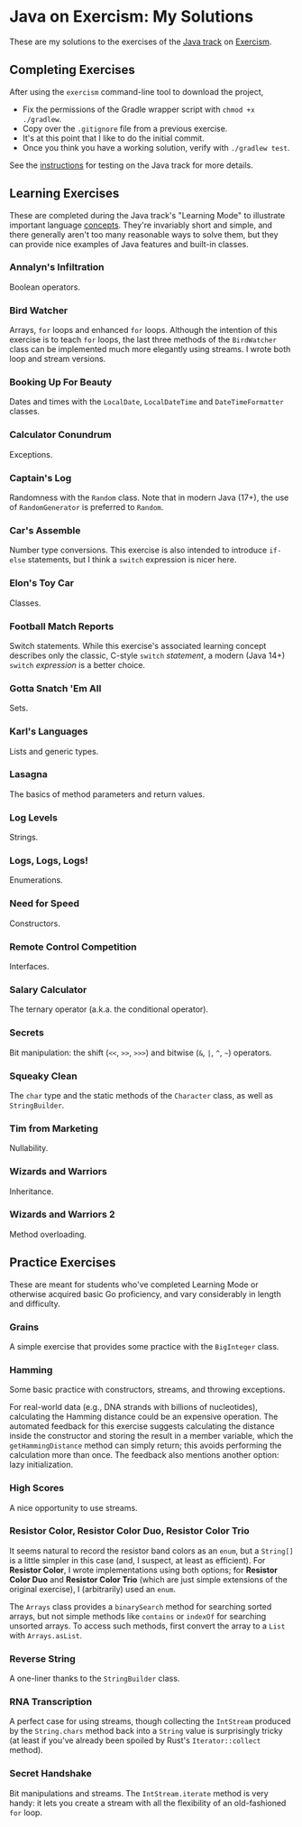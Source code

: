 # Java on Exercism: My Solutions

These are my solutions to the exercises of the [Java track](https://exercism.org/tracks/java) on [Exercism](https://exercism.org).


## Completing Exercises

After using the `exercism` command-line tool to download the project,
- Fix the permissions of the Gradle wrapper script with `chmod +x ./gradlew`.
- Copy over the `.gitignore` file from a previous exercise.
- It's at this point that I like to do the initial commit.
- Once you think you have a working solution, verify with `./gradlew test`.

See the [instructions](https://exercism.org/docs/tracks/java/tests) for testing on the Java track for more details. 


## Learning Exercises

These are completed during the Java track's "Learning Mode" to illustrate important language [concepts](https://exercism.org/tracks/java/concepts). They're invariably short and simple, and there generally aren't too many reasonable ways to solve them, but they can provide nice examples of Java features and built-in classes.

### Annalyn's Infiltration

Boolean operators.

### Bird Watcher

Arrays, `for` loops and enhanced `for` loops. Although the intention of this exercise is to teach `for` loops, the last three methods of the `BirdWatcher` class can be implemented much more elegantly using streams. I wrote both loop and stream versions.

### Booking Up For Beauty

Dates and times with the `LocalDate`, `LocalDateTime` and `DateTimeFormatter` classes.

### Calculator Conundrum

Exceptions.

### Captain's Log

Randomness with the `Random` class. Note that in modern Java (17+), the use of `RandomGenerator` is preferred to `Random`.

### Car's Assemble

Number type conversions. This exercise is also intended to introduce `if-else` statements, but I think a `switch` expression is nicer here.

### Elon's Toy Car

Classes.

### Football Match Reports

Switch statements. While this exercise's associated learning concept describes only the classic, C-style `switch` *statement*, a modern (Java 14+) `switch` *expression* is a better choice.

### Gotta Snatch 'Em All

Sets.

### Karl's Languages

Lists and generic types.

### Lasagna

The basics of method parameters and return values.

### Log Levels

Strings.

### Logs, Logs, Logs!

Enumerations.

### Need for Speed

Constructors.

### Remote Control Competition

Interfaces.

### Salary Calculator

The ternary operator (a.k.a. the conditional operator).

### Secrets

Bit manipulation: the shift (`<<`, `>>`, `>>>`) and bitwise (`&`, `|`, `^`, `~`) operators.

### Squeaky Clean

The `char` type and the static methods of the `Character` class, as well as `StringBuilder`.

### Tim from Marketing

Nullability.

### Wizards and Warriors

Inheritance.

### Wizards and Warriors 2

Method overloading.


## Practice Exercises

These are meant for students who've completed Learning Mode or otherwise acquired basic Go proficiency, and vary considerably in length and difficulty.

### Grains

A simple exercise that provides some practice with the `BigInteger` class.

### Hamming

Some basic practice with constructors, streams, and throwing exceptions.

For real-world data (e.g., DNA strands with billions of nucleotides), calculating the Hamming distance could be an expensive operation. The automated feedback for this exercise suggests calculating the distance inside the constructor and storing the result in a member variable, which the `getHammingDistance` method can simply return; this avoids performing the calculation more than once. The feedback also mentions another option: lazy initialization. 

### High Scores

A nice opportunity to use streams.

### Resistor Color, Resistor Color Duo, Resistor Color Trio

It seems natural to record the resistor band colors as an `enum`, but a `String[]` is a little simpler in this case (and, I suspect, at least as efficient). For **Resistor Color**, I wrote implementations using both options; for **Resistor Color Duo** and **Resistor Color Trio** (which are just simple extensions of the original exercise), I (arbitrarily) used an `enum`.

The `Arrays` class provides a `binarySearch` method for searching sorted arrays, but not simple methods like `contains` or `indexOf` for searching unsorted arrays. To access such methods, first convert the array to a `List` with `Arrays.asList`.

### Reverse String

A one-liner thanks to the `StringBuilder` class.

### RNA Transcription

A perfect case for using streams, though collecting the `IntStream` produced by the `String.chars` method back into a `String` value is surprisingly tricky (at least if you've already been spoiled by Rust's `Iterator::collect` method).

### Secret Handshake

Bit manipulations and streams. The `IntStream.iterate` method is very handy: it lets you create a stream with all the flexibility of an old-fashioned `for` loop.
